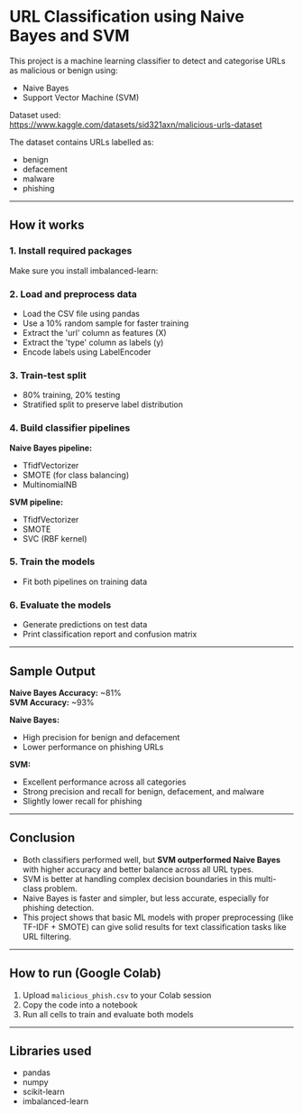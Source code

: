 # URL Classification using Naive Bayes and SVM

This project is a machine learning classifier to detect and categorise URLs as malicious or benign using:
- Naive Bayes
- Support Vector Machine (SVM)

Dataset used:  
https://www.kaggle.com/datasets/sid321axn/malicious-urls-dataset

The dataset contains URLs labelled as:
- benign
- defacement
- malware
- phishing

---

## How it works

### 1. Install required packages
Make sure you install imbalanced-learn:

### 2. Load and preprocess data
- Load the CSV file using pandas
- Use a 10% random sample for faster training
- Extract the 'url' column as features (X)
- Extract the 'type' column as labels (y)
- Encode labels using LabelEncoder

### 3. Train-test split
- 80% training, 20% testing
- Stratified split to preserve label distribution

### 4. Build classifier pipelines
**Naive Bayes pipeline:**
- TfidfVectorizer
- SMOTE (for class balancing)
- MultinomialNB

**SVM pipeline:**
- TfidfVectorizer
- SMOTE
- SVC (RBF kernel)

### 5. Train the models
- Fit both pipelines on training data

### 6. Evaluate the models
- Generate predictions on test data
- Print classification report and confusion matrix

---

## Sample Output

**Naive Bayes Accuracy:** ~81%  
**SVM Accuracy:** ~93%

**Naive Bayes:**
- High precision for benign and defacement
- Lower performance on phishing URLs

**SVM:**
- Excellent performance across all categories
- Strong precision and recall for benign, defacement, and malware
- Slightly lower recall for phishing

---

## Conclusion

- Both classifiers performed well, but **SVM outperformed Naive Bayes** with higher accuracy and better balance across all URL types.
- SVM is better at handling complex decision boundaries in this multi-class problem.
- Naive Bayes is faster and simpler, but less accurate, especially for phishing detection.
- This project shows that basic ML models with proper preprocessing (like TF-IDF + SMOTE) can give solid results for text classification tasks like URL filtering.

---

## How to run (Google Colab)

1. Upload `malicious_phish.csv` to your Colab session
2. Copy the code into a notebook
3. Run all cells to train and evaluate both models

---

## Libraries used

- pandas
- numpy
- scikit-learn
- imbalanced-learn
